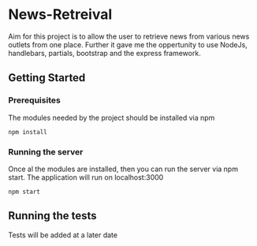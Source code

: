# News-Retreival

Aim for this project is to allow the user to retrieve news from various news outlets from one place.
Further it gave me the oppertunity to use NodeJs, handlebars, partials, bootstrap and the express framework.


## Getting Started


### Prerequisites

The modules needed by the project should be installed via npm

```
npm install
```

### Running the server

Once al the modules are installed, then you can run the server via npm start. The application will run on localhost:3000

```
npm start 
```


## Running the tests

Tests will be added at a later date
